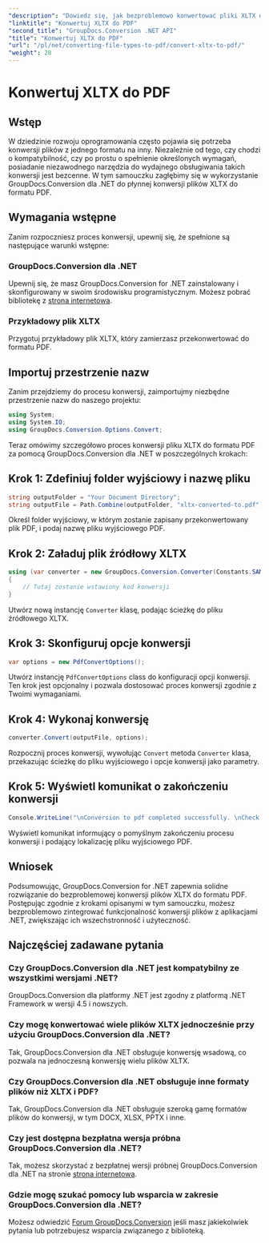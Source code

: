 ```yaml
---
"description": "Dowiedz się, jak bezproblemowo konwertować pliki XLTX do formatu PDF za pomocą GroupDocs.Conversion for .NET. Zwiększ wszechstronność swoich aplikacji .NET."
"linktitle": "Konwertuj XLTX do PDF"
"second_title": "GroupDocs.Conversion .NET API"
"title": "Konwertuj XLTX do PDF"
"url": "/pl/net/converting-file-types-to-pdf/convert-xltx-to-pdf/"
"weight": 28
---
```


# Konwertuj XLTX do PDF

## Wstęp
W dziedzinie rozwoju oprogramowania często pojawia się potrzeba konwersji plików z jednego formatu na inny. Niezależnie od tego, czy chodzi o kompatybilność, czy po prostu o spełnienie określonych wymagań, posiadanie niezawodnego narzędzia do wydajnego obsługiwania takich konwersji jest bezcenne. W tym samouczku zagłębimy się w wykorzystanie GroupDocs.Conversion dla .NET do płynnej konwersji plików XLTX do formatu PDF. 
## Wymagania wstępne
Zanim rozpoczniesz proces konwersji, upewnij się, że spełnione są następujące warunki wstępne:
### GroupDocs.Conversion dla .NET
Upewnij się, że masz GroupDocs.Conversion for .NET zainstalowany i skonfigurowany w swoim środowisku programistycznym. Możesz pobrać bibliotekę z [strona internetowa](https://releases.groupdocs.com/conversion/net/).
### Przykładowy plik XLTX
Przygotuj przykładowy plik XLTX, który zamierzasz przekonwertować do formatu PDF.

## Importuj przestrzenie nazw
Zanim przejdziemy do procesu konwersji, zaimportujmy niezbędne przestrzenie nazw do naszego projektu:

```csharp
using System;
using System.IO;
using GroupDocs.Conversion.Options.Convert;
```

Teraz omówimy szczegółowo proces konwersji pliku XLTX do formatu PDF za pomocą GroupDocs.Conversion dla .NET w poszczególnych krokach:
## Krok 1: Zdefiniuj folder wyjściowy i nazwę pliku
```csharp
string outputFolder = "Your Document Directory";
string outputFile = Path.Combine(outputFolder, "xltx-converted-to.pdf");
```
Określ folder wyjściowy, w którym zostanie zapisany przekonwertowany plik PDF, i podaj nazwę pliku wyjściowego PDF.
## Krok 2: Załaduj plik źródłowy XLTX
```csharp
using (var converter = new GroupDocs.Conversion.Converter(Constants.SAMPLE_XLTX))
{
    // Tutaj zostanie wstawiony kod konwersji
}
```
Utwórz nową instancję `Converter` klasę, podając ścieżkę do pliku źródłowego XLTX.
## Krok 3: Skonfiguruj opcje konwersji
```csharp
var options = new PdfConvertOptions();
```
Utwórz instancję `PdfConvertOptions` class do konfiguracji opcji konwersji. Ten krok jest opcjonalny i pozwala dostosować proces konwersji zgodnie z Twoimi wymaganiami.
## Krok 4: Wykonaj konwersję
```csharp
converter.Convert(outputFile, options);
```
Rozpocznij proces konwersji, wywołując `Convert` metoda `Converter` klasa, przekazując ścieżkę do pliku wyjściowego i opcje konwersji jako parametry.
## Krok 5: Wyświetl komunikat o zakończeniu konwersji
```csharp
Console.WriteLine("\nConversion to pdf completed successfully. \nCheck output in {0}", outputFolder);
```
Wyświetl komunikat informujący o pomyślnym zakończeniu procesu konwersji i podający lokalizację pliku wyjściowego PDF.

## Wniosek
Podsumowując, GroupDocs.Conversion for .NET zapewnia solidne rozwiązanie do bezproblemowej konwersji plików XLTX do formatu PDF. Postępując zgodnie z krokami opisanymi w tym samouczku, możesz bezproblemowo zintegrować funkcjonalność konwersji plików z aplikacjami .NET, zwiększając ich wszechstronność i użyteczność.
## Najczęściej zadawane pytania
### Czy GroupDocs.Conversion dla .NET jest kompatybilny ze wszystkimi wersjami .NET?
GroupDocs.Conversion dla platformy .NET jest zgodny z platformą .NET Framework w wersji 4.5 i nowszych.
### Czy mogę konwertować wiele plików XLTX jednocześnie przy użyciu GroupDocs.Conversion dla .NET?
Tak, GroupDocs.Conversion dla .NET obsługuje konwersję wsadową, co pozwala na jednoczesną konwersję wielu plików XLTX.
### Czy GroupDocs.Conversion dla .NET obsługuje inne formaty plików niż XLTX i PDF?
Tak, GroupDocs.Conversion dla .NET obsługuje szeroką gamę formatów plików do konwersji, w tym DOCX, XLSX, PPTX i inne.
### Czy jest dostępna bezpłatna wersja próbna GroupDocs.Conversion dla .NET?
Tak, możesz skorzystać z bezpłatnej wersji próbnej GroupDocs.Conversion dla .NET na stronie [strona internetowa](https://releases.groupdocs.com/).
### Gdzie mogę szukać pomocy lub wsparcia w zakresie GroupDocs.Conversion dla .NET?
Możesz odwiedzić [Forum GroupDocs.Conversion](https://forum.groupdocs.com/c/conversion/11) jeśli masz jakiekolwiek pytania lub potrzebujesz wsparcia związanego z biblioteką.
